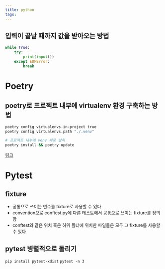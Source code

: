 ```yaml
---
title: python
tags:
---
```

## 입력이 끝날 때까지 값을 받아오는 방법
```python
while True:
    try:
        print(input())
	except EOFError:
		break
```

# Poetry
## poetry로 프로젝트 내부에 virtualenv 환경 구축하는 방법
```sh
poetry config virtualenvs.in-project true
poetry config virtualenvs.path "./.venv"

# 프로젝트 내부에 venv 새로 설치
poetry install && poetry update
```
[링크](https://amazingguni.medium.com/python-poetry%EB%A5%BC-%EC%82%AC%EC%9A%A9%ED%95%98%EB%8A%94-%ED%94%84%EB%A1%9C%EC%A0%9D%ED%8A%B8%EB%A5%BC-vscode%EC%97%90%EC%84%9C-%EA%B0%9C%EB%B0%9C%ED%95%A0-%EB%95%8C-interpreter%EB%A5%BC-%EC%9E%A1%EB%8A%94-%EB%B0%A9%EB%B2%95-e1806f093e6d)

# Pytest
## fixture
- 공통으로 쓰이는 변수를 fixture로 사용할 수 있다
- convention으로 conftest.py에 다른 테스트에서 공통으로 쓰이는 fixture를 정의함
- conftest와 같은 위치 혹은 하위 폴더에 위치한 파일들은 모두 그 fixture를 사용할 수 있다
## pytest 병렬적으로 돌리기
`pip install pytest-xdist`
`pytest -n 3`
